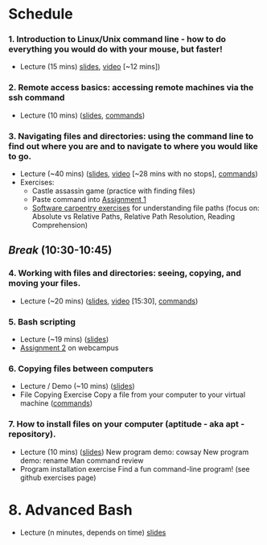 # Schedule

### 1. Introduction to Linux/Unix command line - how to do everything you would do with your mouse, but faster!

* Lecture (15 mins) [slides](https://webcampus.unr.edu/files/10055543/download?download_frd=1), [video](https://youtu.be/Q6SQVeufb6c) [~12 mins])
     
### 2. Remote access basics: accessing remote machines via the ssh command

* Lecture (10 mins) ([slides](https://webcampus.unr.edu/files/10055544/download?download_frd=1), [commands](https://github.com/piecesofmindlab/GRAD778_unix/blob/fall_2022/exercises/commands_networking.md))

### 3. Navigating files and directories: using the command line to find out where you are and to navigate to where you would like to go.

* Lecture (~40 mins) ([slides](https://webcampus.unr.edu/files/10055545/download?download_frd=1), [video](https://youtu.be/6mmtXSbOl-0) [~28 mins with no stops], [commands](https://github.com/piecesofmindlab/GRAD778_unix/blob/fall_2022/exercises/commands_navigation.md))
* Exercises:
     * Castle assassin game (practice with finding files)
     * Paste command into [Assignment 1](https://webcampus.unr.edu/courses/88386/assignments/1112111)
     * [Software carpentry exercises](http://swcarpentry.github.io/shell-novice/02-filedir/index.html
     ) for understanding file paths (focus on: Absolute vs Relative Paths, Relative Path Resolution, Reading Comprehension)

## *Break* (10:30-10:45)

### 4. Working with files and directories: seeing, copying, and moving your files.

* Lecture (~20 mins) ([slides](https://webcampus.unr.edu/files/10055546/download?download_frd=1), [video](https://youtu.be/dOqSkX85h98) [15:30], [commands](https://github.com/piecesofmindlab/GRAD778_unix/blob/fall_2022/exercises/commands_files.md))

### 5. Bash scripting
* Lecture (~19 mins) ([slides](https://webcampus.unr.edu/files/10055547/download?download_frd=1))
* [Assignment 2](https://webcampus.unr.edu/courses/88386/assignments/1059220) on webcampus

### 6. Copying files between computers
* Lecture / Demo (~10 mins) ([slides](https://webcampus.unr.edu/files/10055544/download?download_frd=1))
* File Copying Exercise
    Copy a file from your computer to your virtual machine ([commands](https://github.com/piecesofmindlab/GRAD778_unix/blob/fall_2022/exercises/commands_networking.md))

### 7. How to install files on your computer (aptitude - aka apt - repository).
* Lecture (10 mins) ([slides](https://webcampus.unr.edu/files/10055548/download?download_frd=1))
    New program demo: cowsay
    New program demo: rename
    Man command review
* Program installation exercise
    Find a fun command-line program!  (see github exercises page)
# 8. Advanced Bash
* Lecture (n minutes, depends on time) [slides](https://webcampus.unr.edu/files/10055551/download?download_frd=1)
